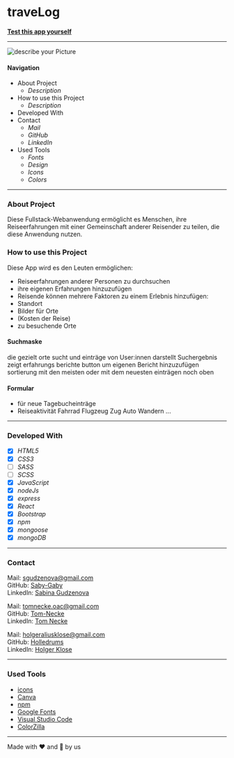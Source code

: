 # traveLog

**[Test this app yourself](github.link)**

---

![describe your Picture](link/yourpicture.png)

#### Navigation

- About Project
  - _Description_
- How to use this Project
  - _Description_
- Developed With
- Contact
  - _Mail_
  - _GitHub_
  - _LinkedIn_
- Used Tools
  - _Fonts_
  - _Design_
  - _Icons_
  - _Colors_

---

### About Project

Diese Fullstack-Webanwendung ermöglicht es Menschen, ihre Reiseerfahrungen mit einer Gemeinschaft anderer Reisender zu teilen, die diese Anwendung nutzen.

### How to use this Project

Diese App wird es den Leuten ermöglichen:

- Reiseerfahrungen anderer Personen zu durchsuchen
- ihre eigenen Erfahrungen hinzuzufügen
- Reisende können mehrere Faktoren zu einem Erlebnis hinzufügen:
- Standort
- Bilder für Orte
- (Kosten der Reise)
- zu besuchende Orte

#### Suchmaske

die gezielt orte sucht und einträge von User:innen darstellt
Suchergebnis zeigt erfahrungs berichte
button um eigenen Bericht hinzuzufügen
sortierung mit den meisten oder mit dem neuesten einträgen noch oben

#### Formular

- für neue Tagebucheinträge
- Reiseaktivität Fahrrad Flugzeug Zug Auto Wandern ...

---

### Developed With

- [x] _HTML5_
- [x] _CSS3_
- [ ] _SASS_
- [ ] _SCSS_
- [x] _JavaScript_
- [x] _nodeJs_
- [x] _express_
- [x] _React_
- [x] _Bootstrap_
- [x] _npm_
- [x] _mongoose_
- [x] _mongoDB_

---

### Contact

Mail: <sgudzenova@gmail.com><br>
GitHub: [Saby-Gaby](https://github.com/holledrums)<br>
LinkedIn: [Sabina Gudzenova](https://www.linkedin.com/in/sabina-gudzenova/)

Mail: <tomnecke.oac@gmail.com><br>
GitHub: [Tom-Necke](https://github.com/Tom-Necke)<br>
LinkedIn: [Tom Necke](https://www.linkedin.com/in/tom-necke-b83529252/)

Mail: <holgeraliusklose@gmail.com><br>
GitHub: [Holledrums](https://github.com/holledrums)<br>
LinkedIn: [Holger Klose](https://www.linkedin.com/in/holger-klose-240831147/)

---

### Used Tools

- [icons](https://)
- [Canva](https://www.canva.com/)
- [npm](https://www.npmjs.com/)
- [Google Fonts](https://fonts.google.com/)
- [Visual Studio Code](https://code.visualstudio.com/)
- [ColorZilla](https://www.colorzilla.com/chrome/)

---

Made with ❤️ and 🍆️ by us
